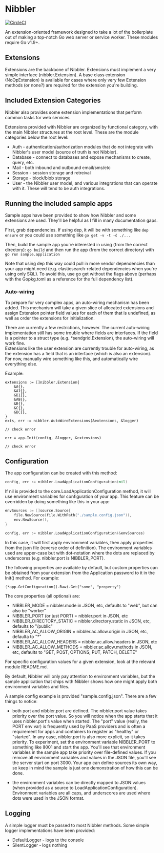 # Nibbler

[![CircleCI](https://circleci.com/gh/markdicksonjr/nibbler.svg?style=svg)](https://circleci.com/gh/markdicksonjr/nibbler)

An extension-oriented framework designed to take a lot of the boilerplate out of making a top-notch
Go web server or service worker.  These modules require Go v1.9+.  

## Extensions

Extensions are the backbone of Nibbler.  Extensions must implement a very simple interface (nibbler.Extension).  A base class
extension (NoOpExtension) is available for cases where only very few Extension methods (or none?) are required for the 
extension you're building.

## Included Extension Categories

Nibbler also provides some extension implementations that perform common tasks for web services.

Extensions provided with Nibbler are organized by functional category, with the main Nibbler structures at the root level.  These are the 
module categories below the root level:

- Auth - authentication/authorization modules that do not integrate with Nibbler's user model (source of truth is not Nibbler).
- Database - connect to databases and expose mechanisms to create, query, etc.
- Mail - both inbound and outbound email/sms/etc
- Session - session storage and retreival
- Storage - block/blob storage
- User - the Nibbler user model, and various integrations that can operate with it.  These will tend to be auth integrations.

## Running the included sample apps

Sample apps have been provided to show how Nibbler and some extensions are used.  They'll be helpful as I fill in many documentation gaps.

First, grab dependencies.  If using dep, it will be with something like
`dep ensure` or you could use something like `go get -v -t -d ./...`

Then, build the sample app you're interested in using (from the correct directory):
`go build` and then run the app (from the correct directory) with `go run sample.application`

Note that using dep this way could pull in more vendor dependencies than your app might need (e.g. elasticsearch-related
dependencies when you're using only SQL).  To avoid this, use go get without the flags above (perhaps with the Gopkg.toml
as a reference for the full dependency list).

### Auto-wiring

To prepare for very complex apps, an auto-wiring mechanism has been added.  This mechanism will take a given slice of 
allocated extensions and assign Extension pointer field values for each of them that is undefined, as well as order the 
extensions for initialization.

There are currently a few restrictions, however.  The current auto-wiring implementation still has some trouble where fields
are interfaces.  If the field is a pointer to a struct type (e.g. *sendgrid.Extension), the auto-wiring will work fine.  
Extensions like the user extension are currently trouble for auto-wiring, as the extension has a field that is an interface 
(which is also an extension).  For now, manually wire something like this, and automatically wire everything else.

Example:

```
extensions := []nibbler.Extension{
    &A{},
    &A1{},
    &B1{},
    &AB{},
    &B{},
    &C{},
    &BC{},
}
exts, err := nibbler.AutoWireExtensions(&extensions, &logger)

// check error

err = app.Init(config, &logger, &extensions)

// check error
```

## Configuration

The app configuration can be created with this method:

```go
config, err := nibbler.LoadApplicationConfiguration(nil)
```

If nil is provided to the core.LoadApplicationConfiguration method, it will use environment variables for
configuration of your app.  This feature can be overridden by doing something like this in your app:

```go
envSources := []source.Source{
    file.NewSource(file.WithPath("./sample.config.json")),
    env.NewSource(),
}

config, err := nibbler.LoadApplicationConfiguration(&envSources)
```

In this case, it will first apply environment variables, then apply properties from the json file (reverse order of definition). 
The environment variables used are upper-case but with dot-notation where the dots are replaced by underscores (e.g. nibbler.port is NIBBLER_PORT).

The following properties are available by default, but custom properties can be obtained from your extension from the Application
password to it in the Init() method.  For example:

```
(*app.GetConfiguration().Raw).Get("some", "property")
```

The core properties (all optional) are:

- NIBBLER_MODE = nibbler.mode in JSON, etc, defaults to "web", but can also be "worker"
- NIBBLER_PORT (or just PORT) = nibbler.port in JSON, etc
- NIBBLER_DIRECTORY_STATIC = nibbler.directory.static in JSON, etc, defaults to "/public" 
- NIBBLER_AC_ALLOW_ORIGIN = nibbler.ac.allow.origin in JSON, etc, defaulta to "*" 
- NIBBLER_AC_ALLOW_HEADERS = nibbler.ac.allow.headers in JSON, etc
- NIBBLER_AC_ALLOW_METHODS = nibbler.ac.allow.methods in JSON, etc, defaults to "GET, POST, OPTIONS, PUT, PATCH, DELETE" 

For specific configuration values for a given extension, look at the relevant module README.md.

By default, Nibbler will only pay attention to environment variables, but the sample application that ships with
Nibbler shows how one might apply both environment variables and files.

A sample config example is provided "sample.config.json".  There are a few things to notice:

- both port and nibbler.port are defined.  The nibbler.port value takes priority over the port value.  So you will notice when the app starts
that it uses nibbler.port's value when started.  The "port" value (really, the PORT env var) is frequently used by PaaS providers and is often a requirement for apps and 
containers to register as "healthy" or "started".  In any case, nibbler.port is also more explicit, so it takes priority.  To experiment, set the
environment variable NIBBLER_PORT to something like 8001 and start the app.  You'll see that environment variables in the sample app take priority
over file-defined values.  If you remove all environment variables and values in the JSON file, you'll see the server start on port 3000.
Your app can define sources its own way, so keep in mind the sample is just one demonstration of how this can be done.

- the environment variables can be directly mapped to JSON values (when provided as a source to LoadApplicationConfiguration).  Environment variables 
are all caps, and underscores are used where dots were used in the JSON format.

## Logging

A simple logger must be passed to most Nibbler methods.  Some simple logger implementations have been provided:

- DefaultLogger - logs to the console
- SilentLogger - logs nothing 
